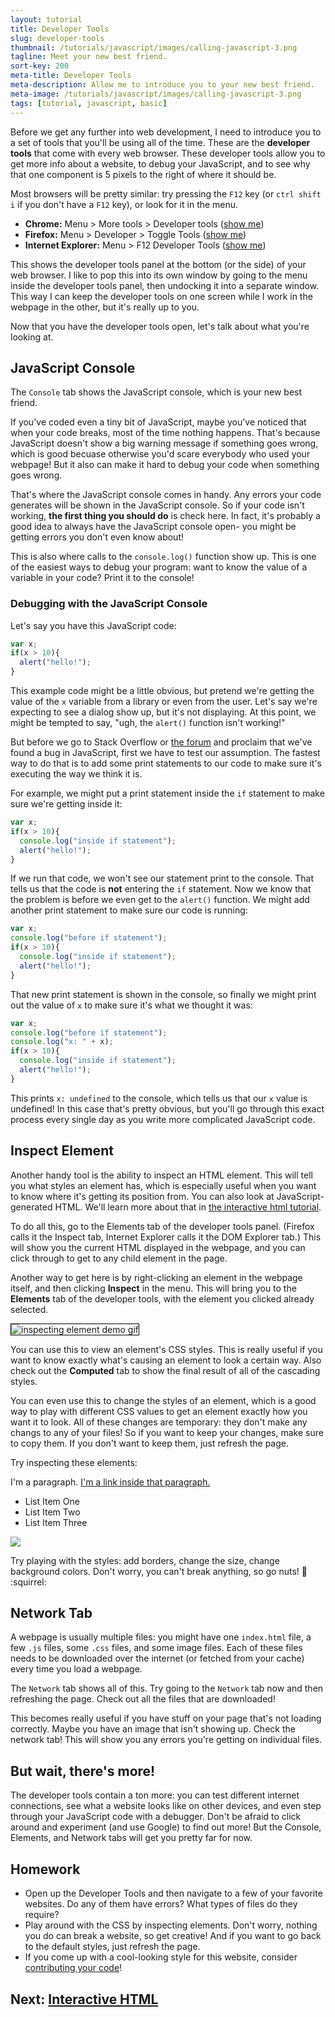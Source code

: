 ```yaml
---
layout: tutorial
title: Developer Tools
slug: developer-tools
thumbnail: /tutorials/javascript/images/calling-javascript-3.png
tagline: Meet your new best friend.
sort-key: 200
meta-title: Developer Tools
meta-description: Allow me to introduce you to your new best friend.
meta-image: /tutorials/javascript/images/calling-javascript-3.png
tags: [tutorial, javascript, basic]
---
```


Before we get any further into web development, I need to introduce you to a set of tools that you'll be using all of the time. These are the **developer tools** that come with every web browser. These developer tools allow you to get more info about a website, to debug your JavaScript, and to see why that one component is 5 pixels to the right of where it should be.

Most browsers will be pretty similar: try pressing the `F12` key (or `ctrl shift i` if you don't have a `F12` key), or look for it in the menu.

- **Chrome:** Menu > More tools > Developer tools ([show me](/tutorials/javascript/images/developer-tools-chrome-1.gif))
- **Firefox:** Menu > Developer > Toggle Tools ([show me](/tutorials/javascript/images/developer-tools-firefox-1.gif))
- **Internet Explorer:** Menu > F12 Developer Tools ([show me](/tutorials/javascript/images/developer-tools-edge-1.gif))

This shows the developer tools panel at the bottom (or the side) of your web browser. I like to pop this into its own window by going to the menu inside the developer tools panel, then undocking it into a separate window. This way I can keep the developer tools on one screen while I work in the webpage in the other, but it's really up to you.

Now that you have the developer tools open, let's talk about what you're looking at.

## JavaScript Console

The `Console` tab shows the JavaScript console, which is your new best friend.

If you've coded even a tiny bit of JavaScript, maybe you've noticed that when your code breaks, most of the time nothing happens. That's because JavaScript doesn't show a big warning message if something goes wrong, which is good becuase otherwise you'd scare everybody who used your webpage! But it also can make it hard to debug your code when something goes wrong.

That's where the JavaScript console comes in handy. Any errors your code generates will be shown in the JavaScript console. So if your code isn't working, **the first thing you should do** is check here. In fact, it's probably a good idea to always have the JavaScript console open- you might be getting errors you don't even know about!

This is also where calls to the `console.log()` function show up. This is one of the easiest ways to debug your program: want to know the value of a variable in your code? Print it to the console!

### Debugging with the JavaScript Console

Let's say you have this JavaScript code:

```javascript
var x;
if(x > 10){
  alert("hello!");
}
```

This example code might be a little obvious, but pretend we're getting the value of the `x` variable from a library or even from the user. Let's say we're expecting to see a dialog show up, but it's not displaying. At this point, we might be tempted to say, "ugh, the `alert()` function isn't working!"

But before we go to Stack Overflow or [the forum](http://forum.HappyCoding.io) and proclaim that we've found a bug in JavaScript, first we have to test our assumption. The fastest way to do that is to add some print statements to our code to make sure it's executing the way we think it is.

For example, we might put a print statement inside the `if` statement to make sure we're getting inside it:

```javascript
var x;
if(x > 10){
  console.log("inside if statement");
  alert("hello!");
}
```

If we run that code, we won't see our statement print to the console. That tells us that the code is **not** entering the `if` statement. Now we know that the problem is before we even get to the `alert()` function. We might add another print statement to make sure our code is running:

```javascript
var x;
console.log("before if statement");
if(x > 10){
  console.log("inside if statement");
  alert("hello!");
}
```

That new print statement is shown in the console, so finally we might print out the value of `x` to make sure it's what we thought it was:

```javascript
var x;
console.log("before if statement");
console.log("x: " + x);
if(x > 10){
  console.log("inside if statement");
  alert("hello!");
}
```

This prints `x: undefined` to the console, which tells us that our `x` value is undefined! In this case that's pretty obvious, but you'll go through this exact process every single day as you write more complicated JavaScript code.

## Inspect Element

Another handy tool is the ability to inspect an HTML element. This will tell you what styles an element has, which is especially useful when you want to know where it's getting its position from. You can also look at JavaScript-generated HTML. We'll learn more about that in [the interactive html tutorial](tutorials/javascript/interactive-html).

To do all this, go to the Elements tab of the developer tools panel. (Firefox calls it the Inspect tab, Internet Explorer calls it the DOM Explorer tab.) This will show you the current HTML displayed in the webpage, and you can click through to get to any child element in the page.

Another way to get here is by right-clicking an element in the webpage itself, and then clicking **Inspect** in the menu. This will bring you to the **Elements** tab of the developer tools, with the element you clicked already selected.

<img alt="inspecting element demo gif" src="/tutorials/javascript/images/developer-tools-1.gif" style="border:thin solid black;" />

You can use this to view an element's CSS styles. This is really useful if you want to know exactly what's causing an element to look a certain way. Also check out the **Computed** tab to show the final result of all of the cascading styles.

You can even use this to change the styles of an element, which is a good way to play with different CSS values to get an element exactly how you want it to look. All of these changes are temporary: they don't make any changs to any of your files! So if you want to keep your changes, make sure to copy them. If you don't want to keep them, just refresh the page.

Try inspecting these elements:

<p>I'm a paragraph. <a href=".">I'm a link inside that paragraph.</a></p>

<ul>
	<li>List Item One</li>
	<li>List Item Two</li>
	<li>List Item Three</li>
</ul>

<img src="/images/random-walkers-1.png" />

Try playing with the styles: add borders, change the size, change background colors. Don't worry, you can't break anything, so go nuts! :chestnut: :squirrel:

## Network Tab

A webpage is usually multiple files: you might have one `index.html` file, a few `.js` files, some `.css` files, and some image files. Each of these files needs to be downloaded over the internet (or fetched from your cache) every time you load a webpage.

The `Network` tab shows all of this. Try going to the `Network` tab now and then refreshing the page. Check out all the files that are downloaded!

This becomes really useful if you have stuff on your page that's not loading correctly. Maybe you have an image that isn't showing up. Check the network tab! This will show you any errors you're getting on individual files.

## But wait, there's more!

The developer tools contain a ton more: you can test different internet connections, see what a website looks like on other devices, and even step through your JavaScript code with a debugger. Don't be afraid to click around and experiment (and use Google) to find out more! But the Console, Elements, and Network tabs will get you pretty far for now.

## Homework

- Open up the Developer Tools and then navigate to a few of your favorite websites. Do any of them have errors? What types of files do they require?
- Play around with the CSS by inspecting elements. Don't worry, nothing you do can break a website, so get creative! And if you want to go back to the default styles, just refresh the page.
- If you come up with a cool-looking style for this website, consider [contributing your code](https://github.com/KevinWorkman/HappyCoding/wiki/Contributing)!

## Next: [Interactive HTML](tutorials/javascript/interactive-html)
